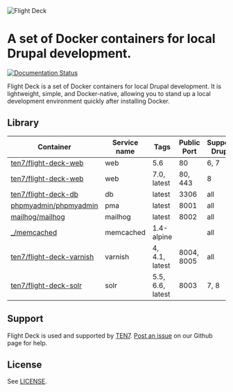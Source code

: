 ![Flight Deck](https://raw.githubusercontent.com/ten7/flight-deck/master/flightdeck-logo.png)

# A set of Docker containers for local Drupal development.

[![Documentation Status](https://readthedocs.org/projects/flight-deck/badge/?version=latest)](http://flight-deck.readthedocs.io/)

Flight Deck is a set of Docker containers for local Drupal development. It is lightweight, simple, and Docker-native, allowing you to stand up a local development environment quickly after installing Docker. 


## Library

| Container | Service name | Tags | Public Port | Supports Drupal |
| --------- | ------------ | ---- | ----------- | --------------- |
| [ten7/flight-deck-web](https://hub.docker.com/r/ten7/flight-deck-web/) | web | 5.6 | 80 | 6, 7 |
| [ten7/flight-deck-web](https://hub.docker.com/r/ten7/flight-deck-web/) | web | 7.0, latest | 80, 443 | 8 |
| [ten7/flight-deck-db](https://hub.docker.com/r/ten7/flight-deck-db/) | db | latest | 3306 | all |
| [phpmyadmin/phpmyadmin](https://hub.docker.com/r/phpmyadmin/phpmyadmin/) | pma | latest | 8001 | all |
| [mailhog/mailhog](https://hub.docker.com/r/mailhog/mailhog/) | mailhog | latest | 8002 | all |
| [_/memcached](https://hub.docker.com/_/memcached/) | memcached | 1.4-alpine |   | all |
| [ten7/flight-deck-varnish](https://hub.docker.com/r/ten7/flight-deck-varnish/) | varnish | 4, 4.1, latest | 8004, 8005 | all |
| [ten7/flight-deck-solr](https://hub.docker.com/r/ten7/flight-deck-solr/) | solr | 5.5, 6.6, latest | 8003 | 7, 8 |

## Support

Flight Deck is used and supported by [TEN7](https://ten7.com/). [Post an issue](https://github.com/ten7/flight-deck/issues/new) on our Github page for help.

## License

See [LICENSE](https://raw.githubusercontent.com/ten7/flight-deck/master/LICENSE).
